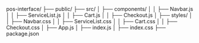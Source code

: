pos-interface/
├── public/
├── src/
│   ├── components/
│   │   ├── Navbar.js
│   │   ├── ServiceList.js
│   │   ├── Cart.js
│   │   ├── Checkout.js
│   ├── styles/
│   │   ├── Navbar.css
│   │   ├── ServiceList.css
│   │   ├── Cart.css
│   │   ├── Checkout.css
│   ├── App.js
│   ├── index.js
│   ├── index.css
├── package.json
